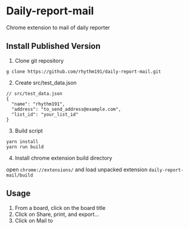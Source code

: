 # Daily-report-mail

Chrome extension to mail of daily reporter

## Install Published Version

1. Clone git repository

```
g clone https://github.com/rhythm191/daily-report-mail.git
```

2. Create src/test_data.json

```
// src/test_data.json
{
  "name": "rhythm191",
  "address": "to_send_address@example.com",
  "list_id": "your_list_id"
}
```

3. Build script

```
yarn install
yarn run build
```

4. Install chrome extension build directory

open `chrome://extensions/` and load unpacked extension `daily-report-mail/build`

## Usage

1. From a board, click on the board title
2. Click on Share, print, and export...
3. Click on Mail to
